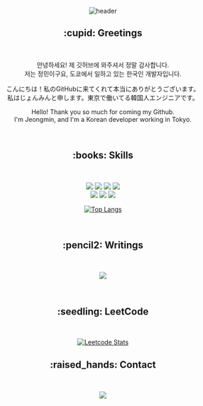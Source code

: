 <div align="center">

![header](https://capsule-render.vercel.app/api?type=waving&color=auto&height=250&section=header&text=👋%20안녕하세요%20・%20こんにちは%20・%20Hi%20there&fontSize=30&fontAlignY=38)

<h2>:cupid: Greetings</h2>
&thinsp;
  <p>
    안녕하세요! 제 깃허브에 와주셔서 정말 감사합니다.
    <br>저는 정민이구요, 도쿄에서 일하고 있는 한국인 개발자입니다.
  </p>

  <p>
    こんにちは！私のGitHubに来てくれて本当にありがとうございます。
    <br>私はじょんみんと申します。東京で働いてる韓国人エンジニアです。
  </p>

  <p>
    Hello! Thank you so much for coming my Github.
    <br>I'm Jeongmin, and I'm a Korean developer working in Tokyo.
  </p>
&thinsp;

<h2>:books: Skills</h2>
 
&thinsp;

![](https://img.shields.io/badge/HTML-E34F26?style=for-the-badge&logo=html5&logoColor=white)
![](https://img.shields.io/badge/CSS-1572B6?style=for-the-badge&logo=CSS3&logoColor=white)
![](https://img.shields.io/badge/Javascript-F7DF1E?style=for-the-badge&logo=Javascript&logoColor=black)
![](https://img.shields.io/badge/React-61DAFB?style=for-the-badge&logo=React&logoColor=white)
<br>![](https://img.shields.io/badge/React_Native-61DAFB?style=for-the-badge&logo=React&logoColor=white)
![](https://img.shields.io/badge/Typescript-3178C6?style=for-the-badge&logo=Typescript&logoColor=white)
![](https://img.shields.io/badge/Redux_Toolkit-764ABC?style=for-the-badge&logo=Redux&logoColor=white)


[![Top Langs](https://github-readme-stats.vercel.app/api/top-langs/?username=luvmini511&layout=compact)](https://github.com/luvmini511/github-readme-stats)

&thinsp;

<h2>:pencil2: Writings</h2>

&thinsp;

<a href="https://zenn.dev/luvmini511" target="_blank" rel="noopener noreferrer"><img src="https://img.shields.io/badge/みんちゃんの記事一覧-3ea8ff?style=for-the-badge&logo=GitHub%20Sponsors&logoColor=white"/></a>

&thinsp;
  
<h2>:seedling: LeetCode</h2>
  
&thinsp;
  
[![Leetcode Stats](https://leetcard.jacoblin.cool/gardensky511?ext=activity)](https://leetcode.com/gardensky511/)

<h2>:raised_hands: Contact</h2>

&thinsp;

<a href="mailto:gardensky511@gmail.com" target="_blank" rel="noopener noreferrer"><img src="https://img.shields.io/badge/gardensky511@gmail.com-EA4335?style=for-the-badge&logo=Gmail&logoColor=white"/></a>

</div>
